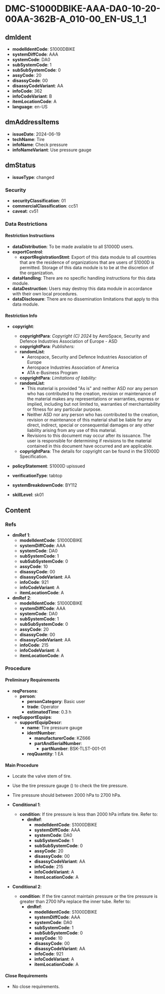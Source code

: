 # DMC-S1000DBIKE-AAA-DA0-10-20-00AA-362B-A_010-00_EN-US_1_1

## dmIdent

*   **modelIdentCode**: S1000DBIKE
*   **systemDiffCode**: AAA
*   **systemCode**: DA0
*   **subSystemCode**: 1
*   **subSubSystemCode**: 0
*   **assyCode**: 20
*   **disassyCode**: 00
*   **disassyCodeVariant**: AA
*   **infoCode**: 362
*   **infoCodeVariant**: B
*   **itemLocationCode**: A
*   **language**: en-US

## dmAddressItems

*   **issueDate**: 2024-06-19
*   **techName**: Tire
*   **infoName**: Check pressure
*   **infoNameVariant**: Use pressure gauge

## dmStatus

*   **issueType**: changed

### Security

*   **securityClassification**: 01
*   **commercialClassification**: cc51
*   **caveat**: cv51

### Data Restrictions

#### Restriction Instructions

*   **dataDistribution**: To be made available to all S1000D users.
*   **exportControl**:
    *   **exportRegistrationStmt**: Export of this data module to all countries that are the residence of organizations that are users of S1000D is permitted. Storage of this data module is to be at the discretion of the organization.
*   **dataHandling**: There are no specific handling instructions for this data module.
*   **dataDestruction**: Users may destroy this data module in accordance with their own local procedures.
*   **dataDisclosure**: There are no dissemination limitations that apply to this data module.

#### Restriction Info

*   **copyright**:
    *   **copyrightPara**: *Copyright (C) 2024* by AeroSpace, Security and Defence Industries Association of Europe - ASD
    *   **copyrightPara**: *Publishers:*
    *   **randomList**:
        *   Aerospace, Security and Defence Industries Association of Europe
        *   Aerospace Industries Association of America
        *   ATA e-Business Program
    *   **copyrightPara**: *Limitations of liability:*
    *   **randomList**:
        *   This material is provided "As is" and neither ASD nor any person who has contributed to the creation, revision or maintenance of the material makes any representations or warranties, express or implied, including but not limited to, warranties of merchantability or fitness for any particular purpose.
        *   Neither ASD nor any person who has contributed to the creation, revision or maintenance of this material shall be liable for any direct, indirect, special or consequential damages or any other liability arising from any use of this material.
        *   Revisions to this document may occur after its issuance. The user is responsible for determining if revisions to the material contained in this document have occurred and are applicable.
    *   **copyrightPara**: The details for copyright can be found in the S1000D Specification.
*   **policyStatement**: S1000D upissued

*   **verificationType**: tabtop
*   **systemBreakdownCode**: BY112
*   **skillLevel**: sk01

## Content

### Refs

*   **dmRef 1**:
    *   **modelIdentCode**: S1000DBIKE
    *   **systemDiffCode**: AAA
    *   **systemCode**: DA0
    *   **subSystemCode**: 1
    *   **subSubSystemCode**: 0
    *   **assyCode**: 10
    *   **disassyCode**: 00
    *   **disassyCodeVariant**: AA
    *   **infoCode**: 921
    *   **infoCodeVariant**: A
    *   **itemLocationCode**: A
*   **dmRef 2**:
    *   **modelIdentCode**: S1000DBIKE
    *   **systemDiffCode**: AAA
    *   **systemCode**: DA0
    *   **subSystemCode**: 1
    *   **subSubSystemCode**: 0
    *   **assyCode**: 20
    *   **disassyCode**: 00
    *   **disassyCodeVariant**: AA
    *   **infoCode**: 215
    *   **infoCodeVariant**: A
    *   **itemLocationCode**: A

### Procedure

#### Preliminary Requirements

*   **reqPersons**:
    *   **person**:
        *   **personCategory**: Basic user
        *   **trade**: Operator
        *   **estimatedTime**: 0.3 h
*   **reqSupportEquips**:
    *   **supportEquipDescr**:
        *   **name**: Tire pressure gauge
        *   **identNumber**:
            *   **manufacturerCode**: KZ666
            *   **partAndSerialNumber**:
                *   **partNumber**: BSK-TLST-001-01
        *   **reqQuantity**: 1 EA

#### Main Procedure

*   Locate the valve stem of tire.
*   Use the tire pressure gauge (<internalRef internalRefId="seq-0003" internalRefTargetType="irtt05"/>) to check the tire pressure.
*   Tire pressure should between 2000 hPa to 2700 hPa.

*   **Conditional 1**:
    *   **condition**: If tire pressure is less than 2000 hPa inflate tire. Refer to:
        *   **dmRef**:
            *   **modelIdentCode**: S1000DBIKE
            *   **systemDiffCode**: AAA
            *   **systemCode**: DA0
            *   **subSystemCode**: 1
            *   **subSubSystemCode**: 0
            *   **assyCode**: 20
            *   **disassyCode**: 00
            *   **disassyCodeVariant**: AA
            *   **infoCode**: 215
            *   **infoCodeVariant**: A
            *   **itemLocationCode**: A
*   **Conditional 2**:
    *   **condition**: If the tire cannot maintain pressure or the tire pressure is greater than 2700 hPa replace the inner tube. Refer to:
        *   **dmRef**:
            *   **modelIdentCode**: S1000DBIKE
            *   **systemDiffCode**: AAA
            *   **systemCode**: DA0
            *   **subSystemCode**: 1
            *   **subSubSystemCode**: 0
            *   **assyCode**: 10
            *   **disassyCode**: 00
            *   **disassyCodeVariant**: AA
            *   **infoCode**: 921
            *   **infoCodeVariant**: A
            *   **itemLocationCode**: A

#### Close Requirements

*   No close requirements.
